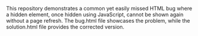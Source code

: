 This repository demonstrates a common yet easily missed HTML bug where a hidden element, once hidden using JavaScript, cannot be shown again without a page refresh. The bug.html file showcases the problem, while the solution.html file provides the corrected version.